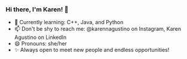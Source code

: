 ### Hi there, I'm Karen! 👋


- 🌱 Currently learning: C++, Java, and Python
- 📫 Don't be shy to reach me: @karennagustino on Instagram, Karen Agustino on LinkedIn
- 😄 Pronouns: she/her
- ✨ Always open to meet new people and endless opportunities!

